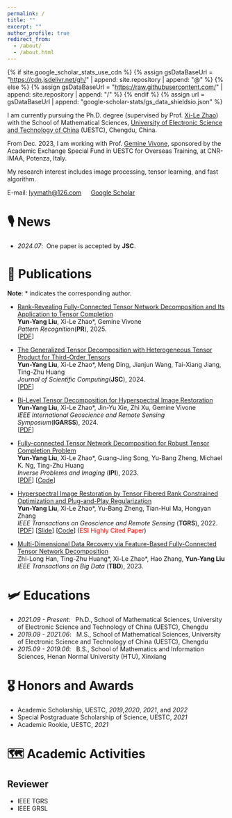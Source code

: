 ```yaml
---
permalink: /
title: ""
excerpt: ""
author_profile: true
redirect_from: 
  - /about/
  - /about.html
---
```


{% if site.google_scholar_stats_use_cdn %}
{% assign gsDataBaseUrl = "https://cdn.jsdelivr.net/gh/" | append: site.repository | append: "@" %}
{% else %}
{% assign gsDataBaseUrl = "https://raw.githubusercontent.com/" | append: site.repository | append: "/" %}
{% endif %}
{% assign url = gsDataBaseUrl | append: "google-scholar-stats/gs_data_shieldsio.json" %}

<span class='anchor' id='about-me'></span>

I am currently pursuing the Ph.D. degree (supervised by Prof. [Xi-Le Zhao](https://zhaoxile.github.io/)) with the School of Mathematical Sciences, [University of Electronic Science and Technology of China](https://www.uestc.edu.cn/) (UESTC), Chengdu, China.

From Dec. 2023, I am working with Prof. [Gemine Vivone](https://sites.google.com/site/vivonegemine/), sponsored by the Academic Exchange Special Fund in UESTC for Overseas Training, at CNR-IMAA, Potenza, Italy.

My research interest includes image processing, tensor learning, and fast algorithm. 

E-mail: <lyymath@126.com> &emsp; [Google Scholar](https://scholar.google.com/citations?user=lGITzEwAAAAJ&hl=zh-CN)

# 🎙 News 
- *2024.07*: &nbsp;One paper is accepted by <b>JSC</b>.

# 📄 Publications 
<b>Note</b>: \* indicates the corresponding author. 

- [Rank-Revealing Fully-Connected Tensor Network Decomposition and Its Application to Tensor Completion](https://www.sciencedirect.com/science/article/pii/S0031320325002705)<br>
<b>Yun-Yang Liu</b>, Xi-Le Zhao\*, Gemine Vivone <br>
*Pattern Recognition*(<b>PR</b>), 2025.<br>[[PDF](https://github.com/yun-yangliu/yun-yangliu.github.io/blob/main/papers/PR_2025.pdf)]


- [The Generalized Tensor Decomposition with Heterogeneous Tensor Product for Third-Order Tensors](https://link.springer.com/article/10.1007/s10915-024-02637-8)<br>
<b>Yun-Yang Liu</b>, Xi-Le Zhao\*, Meng Ding, Jianjun Wang, Tai-Xiang Jiang, Ting-Zhu Huang<br>
*Journal of Scientific Computing*(<b>JSC</b>), 2024.<br>[[PDF](https://yun-yangliu.github.io/papers/JSC_2024.pdf)]

- [Bi-Level Tensor Decomposition for Hyperspectral Image Restoration](https://ieeexplore.ieee.org/document/10640494?denied=)<br>
<b>Yun-Yang Liu</b>, Xi-Le Zhao\*, Jin-Yu Xie, Zhi Xu, Gemine Vivone<br>
*IEEE International Geoscience and Remote Sensing Symposium*(<b>IGARSS</b>), 2024.<br>[[PDF](https://yun-yangliu.github.io/papers/IGARSS_2024.pdf)]


- [Fully-connected Tensor Network Decomposition for Robust Tensor Completion Problem](https://www.aimsciences.org/article/doi/10.3934/ipi.2023030)<br>
<b>Yun-Yang Liu</b>, Xi-Le Zhao\*, Guang-Jing Song, Yu-Bang Zheng, Michael K. Ng, Ting-Zhu Huang <br>
*Inverse Problems and Imaging* (<b>IPI</b>), 2023. <br> [[PDF](https://yun-yangliu.github.io/papers/IPI_2023.pdf)] [[Code](https://github.com/yun-yangliu/IPI_RTC_FCTN)]

 
- [Hyperspectral Image Restoration by Tensor Fibered Rank Constrained Optimization and Plug-and-Play Regularization](https://ieeexplore.ieee.org/document/9314228) <br>
<b>Yun-Yang Liu</b>, Xi-Le Zhao\*, Yu-Bang Zheng, Tian-Hui Ma, Hongyan Zhang <br>
*IEEE Transactions on Geoscience and Remote Sensing* (<b>TGRS</b>), 2022. <br>
[[PDF](https://yun-yangliu.github.io/papers/TGRS_2021.pdf)] [[Slide](https://yun-yangliu.github.io/papers/TGRS_slide_2021.pdf)] [[Code](https://github.com/yun-yangliu/TGRS_FRCTR_PnP)] (<span style="color:red">ESI Highly Cited Paper</span>)

- [Multi-Dimensional Data Recovery via Feature-Based Fully-Connected Tensor Network Decomposition](https://ieeexplore.ieee.org/document/10356843) <br>
Zhi-Long Han, Ting-Zhu Huang\*, Xi-Le Zhao\*, Hao Zhang, <b>Yun-Yang Liu</b> <br>
*IEEE Transactions on Big Data* (<b>TBD</b>), 2023.

# 🛩 Educations
- *2021.09 - Present*: &nbsp; Ph.D., School of Mathematical Sciences, University of Electronic Science and Technology of China (UESTC), Chengdu
- *2019.09 - 2021.06*: &nbsp; M.S., School of Mathematical Sciences, University of Electronic Science and Technology of China (UESTC), Chengdu
- *2015.09 - 2019.06*: &nbsp; B.S., School of Mathematics and Information Sciences, Henan Normal University (HTU), Xinxiang

# 🎖 Honors and Awards
- Academic Scholarship, UESTC, *2019*,*2020*, *2021*, and *2022*
- Special Postgraduate Scholarship of Science, UESTC, *2021*
- Academic Rookie, UESTC, *2021*


# 🗺 Academic Activities

## Reviewer
- IEEE TGRS
- IEEE GRSL
